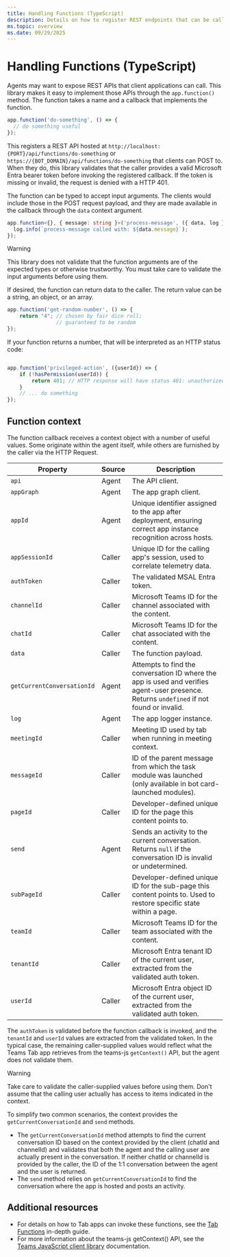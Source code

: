 ```yaml
---
title: Handling Functions (TypeScript)
description: Details on how to register REST endpoints that can be called from TypeScript tab apps.
ms.topic: overview
ms.date: 09/29/2025
---
```


# Handling Functions (TypeScript)

Agents may want to expose REST APIs that client applications can call. This library makes it easy to implement those APIs through the `app.function()` method. The function takes a name and a callback that implements the function.

```typescript
app.function('do-something', () => {
  // do something useful
});
```

This registers a REST API hosted at `http://localhost:{PORT}/api/functions/do-something` or `https://{BOT_DOMAIN}/api/functions/do-something` that clients can POST to. When they do, this library validates that the caller provides a valid Microsoft Entra bearer token before invoking the registered callback. If the token is missing or invalid, the request is denied with a HTTP 401.

The function can be typed to accept input arguments. The clients would include those in the POST request payload, and they are made available in the callback through the `data` context argument.

```typescript
app.function<{}, { message: string }>('process-message', ({ data, log }) => {
  log.info(`process-message called with: ${data.message}`);
});
```

> [!WARNING]
> This library does not validate that the function arguments are of the expected types or otherwise trustworthy. You must take care to validate the input arguments before using them.

If desired, the function can return data to the caller. The return value can be a string, an object, or an array.

```typescript
app.function('get-random-number', () => {
    return "4"; // chosen by fair dice roll;
                // guaranteed to be random
});
```

If your function returns a number, that will be interpreted as an HTTP status code:

```typescript

app.function('privileged-action', ({userId}) => {
    if (!hasPermission(userId)) {
        return 401; // HTTP response will have status 401: unauthorized
    }
    // ... do something
});
```

## Function context

The function callback receives a context object with a number of useful values. Some originate within the agent itself, while others are furnished by the caller via the HTTP Request.

| Property                  | Source | Description |
|---------------------------|--------|-------------|
| `api`                     | Agent  | The API client. |
| `appGraph`                | Agent  | The app graph client. |
| `appId`                   | Agent  | Unique identifier assigned to the app after deployment, ensuring correct app instance recognition across hosts. |
| `appSessionId`            | Caller | Unique ID for the calling app's session, used to correlate telemetry data. |
| `authToken`               | Caller | The validated MSAL Entra token. |
| `channelId`               | Caller | Microsoft Teams ID for the channel associated with the content. |
| `chatId`                  | Caller | Microsoft Teams ID for the chat associated with the content. |
| `data`                    | Caller | The function payload. |
| `getCurrentConversationId`| Agent  | Attempts to find the conversation ID where the app is used and verifies agent-user presence. Returns `undefined` if not found or invalid. |
| `log`                     | Agent  | The app logger instance. |
| `meetingId`               | Caller | Meeting ID used by tab when running in meeting context. |
| `messageId`               | Caller | ID of the parent message from which the task module was launched (only available in bot card-launched modules). |
| `pageId`                  | Caller | Developer-defined unique ID for the page this content points to. |
| `send`                    | Agent  | Sends an activity to the current conversation. Returns `null` if the conversation ID is invalid or undetermined. |
| `subPageId`               | Caller | Developer-defined unique ID for the sub-page this content points to. Used to restore specific state within a page. |
| `teamId`                  | Caller | Microsoft Teams ID for the team associated with the content. |
| `tenantId`                | Caller | Microsoft Entra tenant ID of the current user, extracted from the validated auth token. |
| `userId`                  | Caller | Microsoft Entra object ID of the current user, extracted from the validated auth token. |

The `authToken` is validated before the function callback is invoked, and the `tenantId` and `userId` values are extracted from the validated token. In the typical case, the remaining caller-supplied values would reflect what the Teams Tab app retrieves from the teams-js `getContext()` API, but the agent does not validate them.

> [!WARNING]
> Take care to validate the caller-supplied values before using them. Don't assume that the calling user actually has access to items indicated in the context.

To simplify two common scenarios, the context provides the `getCurrentConversationId` and `send` methods.

 - The `getCurrentConversationId` method attempts to find the current conversation ID based on the context provided by the client (chatId and channelId) and validates that both the agent and the calling user are actually present in the conversation. If neither chatId or channelId is provided by the caller, the ID of the 1:1 conversation between the agent and the user is returned. 
- The `send` method relies on `getCurrentConversationId` to find the conversation where the app is hosted and posts an activity.

## Additional resources

 - For details on how to Tab apps can invoke these functions, see the [Tab Functions](../in-depth-guides/tabs/function-calling.md) in-depth guide.
 - For more information about the teams-js getContext() API, see the [Teams JavaScript client library](/microsoftteams/platform/tabs/how-to/using-teams-client-library) documentation.
 